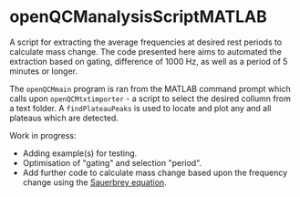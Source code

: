 # openQCManalysisScriptMATLAB
A script for extracting the average frequencies at desired rest periods to calculate mass change. The code presented here aims to automated the extraction based on gating, difference of 1000 Hz, as well as a period of 5 minutes or longer. 

The `openQCMmain` program is ran from the MATLAB command prompt which calls upon `openQCMtxtimporter` - a script to select the desired collumn from a text folder. A `findPlateauPeaks` is used to locate and plot any and all plateaus which are detected.

Work in progress:
* Adding example(s) for testing.
* Optimisation of "gating" and selection "period".
* Add further code to calculate mass change based upon the frequency change using the [Sauerbrey equation](https://en.wikipedia.org/wiki/Sauerbrey_equation).
